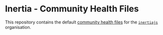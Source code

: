 # Inertia - Community Health Files

This repository contains the default [community health files](https://help.github.com/en/github/building-a-strong-community/creating-a-default-community-health-file) for the [`inertiajs`](https://github.com/inertiajs) organisation.
